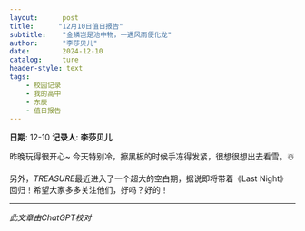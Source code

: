 ```yaml
---
layout:      post
title:      "12月10日值日报告"
subtitle:    "金鳞岂是池中物，一遇风雨便化龙"
author:      "李莎贝儿"
date:        2024-12-10
catalog:     ture
header-style: text
tags: 
    - 校园记录
    - 我的高中
    - 东辰
    - 值日报告
---
```


**日期**: 12-10
**记录人**: **李莎贝儿**

昨晚玩得很开心~
今天特别冷，擦黑板的时候手冻得发紧，很想很想出去看雪。☃️

另外，*TREASURE*最近进入了一个超大的空白期，据说即将带着《Last Night》回归！希望大家多多关注他们，好吗？好的！

------

*此文章由ChatGPT校对*
